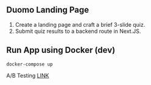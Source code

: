 ## Duomo Landing Page

1. Create a landing page and craft a brief 3-slide quiz.
2. Submit quiz results to a backend route in Next.JS.

## Run App using Docker (dev)

```docker-compose up```

A/B Testing [LINK](https://docs.google.com/document/d/1hMz1cQlXhxKNjCKsKg5qAKBMw-VBIb4DgrAMuSGd6Vc/edit?usp=sharing)
